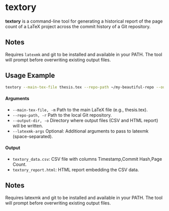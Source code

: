 # textory

**textory** is a command-line tool for generating a historical report of the page count of a LaTeX project across the commit history of a Git repository.


## Notes
Requires `latexmk` and git to be installed and available in your PATH.
The tool will prompt before overwriting existing output files.

## Usage Example

```sh
textory --main-tex-file thesis.tex --repo-path ~/my-beautiful-repo --output-dir ~/beautiful-repo-stats  --latexmk-args="-pdf"
```

#### Arguments
- `--main-tex-file, -m`
Path to the main LaTeX file (e.g., thesis.tex).
- `--repo-path, -r`
Path to the local Git repository.
- `--output-dir, -o`
Directory where output files (CSV and HTML report) will be written.
- `--latexmk-args`
Optional: Additional arguments to pass to latexmk (space-separated).

#### Output
- `textory_data.csv`: CSV file with columns Timestamp,Commit Hash,Page Count.
- `textory_report.html`: HTML report embedding the CSV data.


## Notes
Requires latexmk and git to be installed and available in your PATH.
The tool will prompt before overwriting existing output files.
